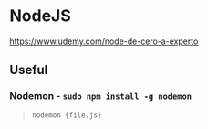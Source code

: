 # NodeJS

https://www.udemy.com/node-de-cero-a-experto

## Useful

### **Nodemon** - `sudo npm install -g nodemon`
> `nodemon {file.js}`


